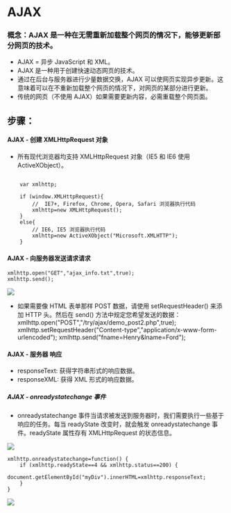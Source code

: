 # AJAX

### 概念：AJAX 是一种在无需重新加载整个网页的情况下，能够更新部分网页的技术。
-	AJAX = 异步 JavaScript 和 XML。
-	AJAX 是一种用于创建快速动态网页的技术。
-	通过在后台与服务器进行少量数据交换，AJAX 可以使网页实现异步更新。这意味着可以在不重新加载整个网页的情况下，对网页的某部分进行更新。
-	传统的网页（不使用 AJAX）如果需要更新内容，必需重载整个网页面。

## 步骤：
#### AJAX - 创建 XMLHttpRequest 对象
-	所有现代浏览器均支持 XMLHttpRequest 对象（IE5 和 IE6 使用 ActiveXObject）。

```

    var xmlhttp;
    
    if (window.XMLHttpRequest){
	    //  IE7+, Firefox, Chrome, Opera, Safari 浏览器执行代码
	    xmlhttp=new XMLHttpRequest();
    }
    else{
	    // IE6, IE5 浏览器执行代码
	    xmlhttp=new ActiveXObject("Microsoft.XMLHTTP");
    }

```
#### AJAX - 向服务器发送请求请求
    
    xmlhttp.open("GET","ajax_info.txt",true);
    xmlhttp.send();
    


![](https://i.imgur.com/lFQ7guE.png)


-	如果需要像 HTML 表单那样 POST 数据，请使用 setRequestHeader() 来添加 HTTP 头。然后在 send() 方法中规定您希望发送的数据：    
    xmlhttp.open("POST","/try/ajax/demo_post2.php",true);
    xmlhttp.setRequestHeader("Content-type","application/x-www-form-urlencoded");
    xmlhttp.send("fname=Henry&lname=Ford");

#### AJAX - 服务器 响应
-	responseText:	获得字符串形式的响应数据。
-	responseXML: 	获得 XML 形式的响应数据。

##### AJAX - onreadystatechange 事件
-	onreadystatechange 事件当请求被发送到服务器时，我们需要执行一些基于响应的任务。每当 readyState 改变时，就会触发 onreadystatechange 事件。readyState 属性存有 XMLHttpRequest 的状态信息。

![](https://i.imgur.com/Bq8Nw53.png)

    xmlhttp.onreadystatechange=function() {
	    if (xmlhttp.readyState==4 && xmlhttp.status==200) {
	    	document.getElementById("myDiv").innerHTML=xmlhttp.responseText;
	    }
    }

![](https://i.imgur.com/GDLgIfO.png)